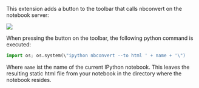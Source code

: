 This extension adds a button to the toolbar that calls nbconvert on the notebook server:

![](https://raw.github.com/ipython-contrib/IPython-notebook-extensions/master/wiki-images/nbconvert-button.png)

When pressing the button on the toolbar, the following python command is executed:
```python
import os; os.system(\"ipython nbconvert --to html ' + name + '\")
```
Where `name` ist the name of the current IPython notebook. 
This leaves the resulting static html file from your notebook in the directory where the notebook resides.
